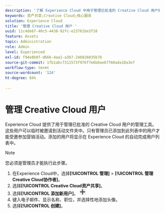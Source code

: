 ```yaml
---
description: '了解 Experience Cloud 中用于管理已批准的 Creative Cloud 用户的管理工具。 '
keywords: 资产共享;Creative Cloud;核心服务
solution: Experience Cloud
title: '管理 Creative Cloud 用户 '
uuid: 11c4de67-40c5-4438-92fc-e23761be3f18
feature: Assets
topic: Administration
role: Admin
level: Experienced
exl-id: f94e8b8f-d666-4aa1-a3b7-246026035b78
source-git-commit: 1fb1abc7311573f976f7e6b6ae67f60ada10a3e7
workflow-type: tm+mt
source-wordcount: '124'
ht-degree: 84%

---
```


# 管理 Creative Cloud 用户

Experience Cloud 提供了用于管理已批准的 Creative Cloud 用户的管理工具。这些用户可以临时被邀请到活动文件夹中。只有管理员已添加到此列表中的用户才能受邀参加营销活动。添加的用户将显示在 Experience Cloud 的自动完成用户列表中。

>[!NOTE]
>
>您必须是管理员才能执行此步骤。

1. 在Experience Cloud中，选择&#x200B;**[!UICONTROL 管理]** > **[!UICONTROL 管理Creative Cloud协作者]**。
1. 选择&#x200B;**[!UICONTROL Creative Cloud资产共享]**。
1. 选择&#x200B;**[!UICONTROL 添加新用户]**。 ![](assets/mac_add_icon.png)
1. 键入电子邮件、显示名称、职位，并选择性地添加头像。
1. 选择&#x200B;**[!UICONTROL 创建]**。
